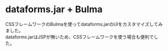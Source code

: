 # dataforms.jar + Bulma
CSSフレームワークのBulmaを使ってdataforms.jarのUIをカスタマイズしてみました。<br/>
dataforms.jarはJSPが無いため、CSSフレームワークを使う場合も便利でした。

